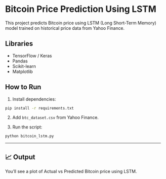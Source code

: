 # Bitcoin Price Prediction Using LSTM

This project predicts Bitcoin price using LSTM (Long Short-Term Memory) model trained on historical price data from Yahoo Finance.

## Libraries
- TensorFlow / Keras
- Pandas
- Scikit-learn
- Matplotlib

## How to Run

1. Install dependencies:  
```bash
pip install -r requirements.txt
```

2. Add `btc_dataset.csv` from Yahoo Finance.

3. Run the script:
```bash
python bitcoin_lstm.py
```

---

## 📈 Output

You’ll see a plot of Actual vs Predicted Bitcoin price using LSTM.


